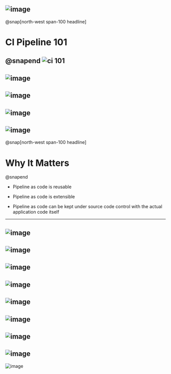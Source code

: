 ![image](https://user-images.githubusercontent.com/15145995/55914376-e5eea380-5bde-11e9-90b0-c54cba7c9cbd.png)
---
@snap[north-west span-100 headline]
# CI Pipeline 101
@snapend
![ci 101](https://user-images.githubusercontent.com/15145995/54528274-66214080-4974-11e9-993b-88328b6d01d6.png)
---
![image](https://user-images.githubusercontent.com/15145995/55723183-45428d00-5a00-11e9-9457-e0270e993408.png)
---
![image](https://user-images.githubusercontent.com/15145995/55897864-47038080-5bb9-11e9-9613-a993b8212b89.png)
---
![image](https://user-images.githubusercontent.com/15145995/55914110-3addea00-5bde-11e9-9c8f-b5169c1b0fb6.png)
---
![image](https://user-images.githubusercontent.com/15145995/55914774-e9cef580-5bdf-11e9-931f-c0d5ddaed672.png)
---
@snap[north-west span-100 headline]
# Why It Matters
@snapend
* Pipeline as code is reusable

* Pipeline as code is extensible

* Pipeline as code can be kept under source code control with the actual application code itself
---
![image](https://user-images.githubusercontent.com/15145995/55911548-d0767b00-5bd8-11e9-93c6-55b4178c4267.png)
---
![image](https://user-images.githubusercontent.com/15145995/55912513-ba69ba00-5bda-11e9-8cb5-13e5f613d1b0.png)
---
![image](https://user-images.githubusercontent.com/15145995/55913957-db7fda00-5bdd-11e9-8ee6-e6cbfaef3082.png)
---
![image](https://user-images.githubusercontent.com/15145995/55913628-f9007400-5bdc-11e9-9466-94ab324ca2b6.png)
---
![image](https://user-images.githubusercontent.com/15145995/55894665-6d71ed80-5bb2-11e9-9f4a-ae766b056333.png)
---
![image](https://user-images.githubusercontent.com/15145995/55915422-9cec1e80-5be1-11e9-9650-0ee0cb8034c4.png)
---
![image](https://user-images.githubusercontent.com/15145995/55895963-2802ef80-5bb5-11e9-857b-7b2828b3f796.png)
---
![image](https://user-images.githubusercontent.com/15145995/55897169-e9226900-5bb7-11e9-9601-de3a1f26bbe4.png)
---
![image](https://user-images.githubusercontent.com/15145995/55898420-7070dc00-5bba-11e9-8e3d-15162552e187.png)


